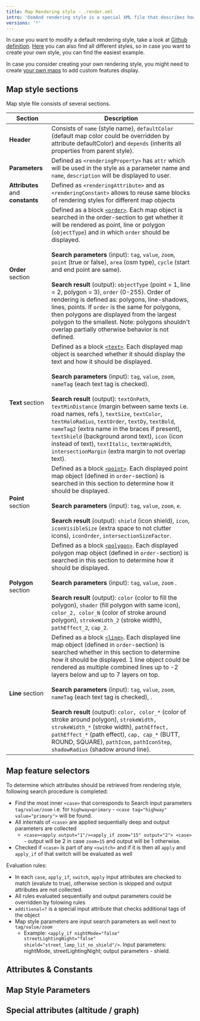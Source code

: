 ```yaml
---
title: Map Rendering style - .render.xml
intro: 'OsmAnd rendering style is a special XML file that describes how vector map features should be displayed on the map. It is typically quite large by lines of code and highly customizable.'
versions: '*'
---
```


In case you want to modify a default rendering style, take a look at [Github definition](https://github.com/osmandapp/OsmAnd-resources/blob/master/rendering_styles/default.render.xml). [Here](https://github.com/osmandapp/OsmAnd-resources/tree/master/rendering_styles) you can also find all different styles, so in case you want to create your own style, you can find the easiest example.

In case you consider creating your own rendering style, you might need to create [your own maps](/development/map-creation/create-offline-maps-yourself#custom-vector-map-tags) to add custom features display.

## Map style sections 

Map style file consists of several sections.

| Section | Description |
|---------|-------------|
| **Header** | Consists of `name` (style name), `defaultColor` (default map color could be overridden by attribute defaultColor) and `depends` (inherits all properties from parent style). |
| **Parameters** | Defined as `<renderingProperty>` has `attr` which will be used in the style as a parameter name and `name`, `description` will be displayed to user. |
| **Attributes** and **constants** | Defined as `<renderingAttribute>` and as `<renderingConstant>` allows to reuse same blocks of rendering styles for different map objects | 
| **Order** section | Defined as a block [`<order>`](https://github.com/osmandapp/OsmAnd-resources/blob/master/rendering_styles/default.render.xml#L2876). Each map object is searched in the order-section to get whether it will be rendered as point, line or polygon (`objectType`) and in which `order` should be displayed. <br><br> **Search parameters** (input): `tag`, `value`, `zoom`, `point` (true or false), `area` (osm type), `cycle` (start and end point are same). <br><br> **Search result** (output): `objectType` (point = 1, line = 2, polygon = 3), `order` (0-255). Order of rendering is defined as: polygons, line-shadows, lines, points. If `order` is the same for polygons, then polygons are displayed from the largest polygon to the smallest. Note: polygons shouldn't overlap partially otherwise behavior is not defined. |
| **Text** section | Defined as a block [`<text>`](https://github.com/osmandapp/OsmAnd-resources/blob/master/rendering_styles/default.render.xml#L3811). Each displayed map object is searched whether it should display the text and how it should be displayed. <br><br> **Search parameters** (input): `tag`, `value`, `zoom`, `nameTag` (each text tag is checked). <br><br> **Search result** (output): `textOnPath`, `textMinDistance` (margin between same texts i.e. road names, refs ), `textSize`, `textColor`, `textHaloRadius`, `textOrder`, `textDy`, `textBold`, `nameTag2` (extra name in the braces if present), `textShield` (background arond text), `icon` (icon instead of text), `textItalic`, `textWrapWidth`, `intersectionMargin` (extra margin to not overlap text). |
| **Point** section | Defined as a block [`<point>`](https://github.com/osmandapp/OsmAnd-resources/blob/master/rendering_styles/default.render.xml#6467). Each displayed point map object (defined in `order`-section) is searched in this section to determine how it should be displayed. <br><br> **Search parameters** (input): `tag`, `value`, `zoom`, `e`. <br><br> **Search result** (output): `shield` (icon shield), `icon`, `iconVisibleSize` (extra space to not clutter icons), `iconOrder`, `intersectionSizeFactor`. |
| **Polygon** section | Defined as a block [`<polygon>`](https://github.com/osmandapp/OsmAnd-resources/blob/master/rendering_styles/default.render.xml#8580). Each displayed polygon map object (defined in `order`-section) is searched in this section to determine how it should be displayed. <br><br> **Search parameters** (input): `tag`, `value`, `zoom` . <br><br> **Search result** (output): `color` (color to fill the polygon), `shader` (fill polygon with same icon), `color_2, color_N` (color of stroke around polygon), `strokeWidth_2` (stroke width), `pathEffect_2`, `cap_2`. |
| **Line** section | Defined as a block [`<line>`](https://github.com/osmandapp/OsmAnd-resources/blob/master/rendering_styles/default.render.xml#9535). Each displayed line map object (defined in `order`-section) is searched whether in this section to determine how it should be displayed. 1 line object could be rendered as multiple combined lines up to -2 layers below and up to 7 layers on top. <br><br> **Search parameters** (input): `tag`, `value`, `zoom`, `nameTag` (each text tag is checked), . <br><br> **Search result** (output): `color, color_*` (color of stroke around polygon), `strokeWidth, strokeWidth_*` (stroke width), `pathEffect, pathEffect_*` (path effect), `cap, cap_*` (BUTT, ROUND, SQUARE), `pathIcon`, `pathIconStep`, `shadowRadius` (shadow around line). |

## Map feature selectors

To determine which attributes should be retrieved from rendering style, following search procedure is completed:
- Find the most inner `<case>` that corresponds to Search input parameters `tag/value/zoom` i.e. for `highway=primary` - `<case tag="highway" value="primary">` will be found.
- All internals of `<case>` are applied sequentially deep and output parameters are collected
    - `<case><apply output="1"/><apply_if zoom="15" output="2"> <case>` - output will be 2 in case `zoom=15` and output will be 1 otherwise.    
- Checked if `<case>` is part of any `<switch>` and if it is then all `apply` and `apply_if` of that switch will be evaluated as well

Evaluation rules:
- In each  `case`, `apply_if`, `switch`, `apply` input attributes are checked to match (evalute to true), otherwise section is skipped and output attributes are not collected.
- All rules evaluated sequentially and output parameters could be overridden by folowing rules
- `additional=?` is a special input attribute that checks additional tags of the object
- Map style parameters are input search parameters as well next to `tag/value/zoom`
    - Example: `<apply_if nightMode="false" streetLightingNight="false" shield="street_lamp_lit_no_shield"/>`. Input parameters: nightMode, streetLightingNight; output parameters - shield.


## Attributes & Constants

## Map Style Parameters

## Special attributes (altitude / graph)
